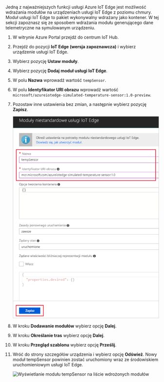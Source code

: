 Jedną z najważniejszych funkcji usługi Azure IoT Edge jest możliwość wdrażania modułów na urządzeniach usługi IoT Edge z poziomu chmury. Moduł usługi IoT Edge to pakiet wykonywalny wdrażany jako kontener. W tej sekcji zapoznasz się ze sposobem wdrażania modułu generującego dane telemetryczne na symulowanym urządzeniu. 

1. W witrynie Azure Portal przejdź do centrum IoT Hub.
1. Przejdź do pozycji **IoT Edge (wersja zapoznawcza)** i wybierz urządzenie usługi IoT Edge.
1. Wybierz pozycję **Ustaw moduły**.
1. Wybierz pozycję **Dodaj moduł usługi IoT Edge**.
1. W polu **Nazwa** wprowadź wartość `tempSensor`. 
1. W polu **Identyfikator URI obrazu** wprowadź wartość `microsoft/azureiotedge-simulated-temperature-sensor:1.0-preview`. 
1. Pozostaw inne ustawienia bez zmian, a następnie wybierz pozycję **Zapisz**.

   ![Zapisywanie modułu usługi IoT Edge po wprowadzeniu nazwy i identyfikatora URI obrazu](./media/iot-edge-deploy-module/name-image.png)

1. W kroku **Dodawanie modułów** wybierz opcję **Dalej**.
1. W kroku **Określanie tras** wybierz opcję **Dalej**.
1. W kroku **Przegląd szablonu** wybierz opcję **Prześlij**.
1. Wróć do strony szczegółów urządzenia i wybierz opcję **Odśwież**. Nowy moduł tempSensor powinien zostać uruchomiony wraz ze środowiskiem uruchomieniowym usługi IoT Edge. 

   ![Wyświetlanie modułu tempSensor na liście wdrożonych modułów][1]

<!-- Images -->
[1]: ../articles/iot-edge/media/tutorial-simulate-device-windows/view-module.png